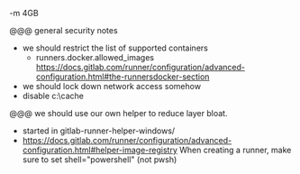 -m 4GB

@@@ general security notes
* we should restrict the list of supported containers
  * runners.docker.allowed_images https://docs.gitlab.com/runner/configuration/advanced-configuration.html#the-runnersdocker-section
* we should lock down network access somehow
* disable c:\cache

@@@ we should use our own helper to reduce layer bloat.
* started in gitlab-runner-helper-windows/
* https://docs.gitlab.com/runner/configuration/advanced-configuration.html#helper-image-registry
When creating a runner, make sure to set shell="powershell" (not pwsh)
